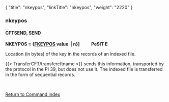 {
    "title": "nkeypos",
    "linkTitle": "nkeypos",
    "weight": "2220"
}<span id="nkeypos"></span>

### nkeypos

#### CFTSEND, SEND

**NKEYPOS = {<u>FKEYPOS</u> value  | n}\]
          PeSIT
E**

Location (in bytes) of the key in the records of an indexed file.

{{< TransferCFT/transfercftname  >}} sends this information, transported by the protocol in the
PI 39, but does not use it. The indexed file is transferred in the form
of sequential records.

 

[Return to Command index](../../)
